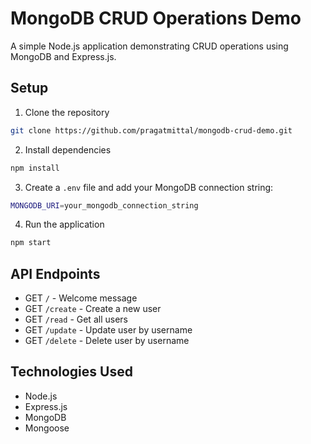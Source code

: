 # MongoDB CRUD Operations Demo

A simple Node.js application demonstrating CRUD operations using MongoDB and Express.js.

## Setup
1. Clone the repository
```bash
git clone https://github.com/pragatmittal/mongodb-crud-demo.git
```

2. Install dependencies
```bash
npm install
```

3. Create a `.env` file and add your MongoDB connection string:
```bash
MONGODB_URI=your_mongodb_connection_string
```

4. Run the application
```bash
npm start
```

## API Endpoints

- GET `/` - Welcome message
- GET `/create` - Create a new user
- GET `/read` - Get all users
- GET `/update` - Update user by username
- GET `/delete` - Delete user by username

## Technologies Used
- Node.js
- Express.js
- MongoDB
- Mongoose 